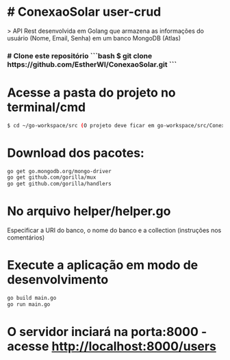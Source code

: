 <h1># ConexaoSolar user-crud</h1>
> API Rest desenvolvida em Golang que armazena as informações do usuário (Nome, Email, Senha) em um banco MongoDB (Atlas)

<h3>
# Clone este repositório
```bash
$ git clone https://github.com/EstherWI/ConexaoSolar.git
```

# Acesse a pasta do projeto no terminal/cmd
```bash
$ cd ~/go-workspace/src (O projeto deve ficar em go-workspace/src/ConexaoSolar)
```

# Download dos pacotes:
```bash
go get go.mongodb.org/mongo-driver
go get github.com/gorilla/mux
go get github.com/gorilla/handlers
```
# No arquivo helper/helper.go
Especificar a URI do banco, o nome do banco e a collection (instruções nos comentários)

# Execute a aplicação em modo de desenvolvimento
```bash
go build main.go
go run main.go
```
# O servidor inciará na porta:8000 - acesse <http://localhost:8000/users> 
</h3>
